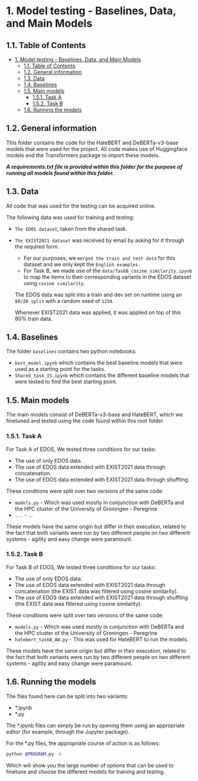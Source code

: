 # 1. Model testing - Baselines, Data, and Main Models

## 1.1. Table of Contents
- [1. Model testing - Baselines, Data, and Main Models](#1-model-testing---baselines-data-and-main-models)
  - [1.1. Table of Contents](#11-table-of-contents)
  - [1.2. General information](#12-general-information)
  - [1.3. Data](#13-data)
  - [1.4. Baselines](#14-baselines)
  - [1.5. Main models](#15-main-models)
    - [1.5.1. Task A](#151-task-a)
    - [1.5.2. Task B](#152-task-b)
  - [1.6. Running the models](#16-running-the-models)


## 1.2. General information
This folder contains the code for the HateBERT and DeBERTa-v3-base models that were used for the project.
All code makes use of Huggingface models and the Transformers package to import these models.

***A requirements.txt file is provided within this folder for the purpose of running all models found within this folder.***

## 1.3. Data
All code that was used for the testing can be acquired online.

The following data was used for training and testing:
- `The EDOS dataset`, taken from the shared task.
- `The EXIST2021 dataset` was received by email by asking for it through the required form.
  - For our purposes, we `merged the train and test data` for this dataset and we only kept the `English examples`.
  - For Task B, we made use of the `data/TaskB_cosine_similarity.ipynb` to map the items to their corresponding variants in the EDOS dataset using `cosine similarity`.

  The EDOS data was split into a train and dev set on runtime using an `80/20 split` with a random seed of `1234`.

  Whenever EXIST2021 data was applied, it was applied on top of this 80% train data.

## 1.4. Baselines
The folder `baselines` contains two python notebooks:
- `best_model.ipynb` which contains the best baseline models that were used as a starting point for the tasks.
- `Shared_task_IS.ipynb` which contains the different baseline models that were tested to find the best starting point.

## 1.5. Main models
The main models consist of DeBERTa-v3-base and HateBERT, which we finetuned and tested using the code found within this root folder.

### 1.5.1. Task A
For Task A of EDOS, We tested three conditions for our tasks:
- The use of only EDOS data.
- The use of EDOS data extended with EXIST2021 data through concatenation.
- The use of EDOS data extended with EXIST2021 data through shuffling.

These conditions were split over two versions of the same code:

- `models.py` - Which was used mostly in conjunction with DeBERTa and the HPC cluster of the University of Groningen - Peregrine
- `...` - ...

These models have the same origin but differ in their execution, related to the fact that both variants were run by two different people on two different systems - agility and easy change were paramount.


### 1.5.2. Task B
For Task B of EDOS, We tested three conditions for our tasks:
- The use of only EDOS data.
- The use of EDOS data extended with EXIST2021 data through concatenation (the EXIST data was filtered using cosine similarity).
- The use of EDOS data extended with EXIST2021 data through shuffling (the EXIST data was filtered using cosine similarity).

These conditions were split over two versions of the same code:

- `models.py` - Which was used mostly in conjunction with DeBERTa and the HPC cluster of the University of Groningen - Peregrine
- `hatebert_taskB_AW.py` - This was used for HateBERT to run the models.

These models have the same origin but differ in their execution, related to the fact that both variants were run by two different people on two different systems - agility and easy change were paramount.


## 1.6. Running the models
The files found here can be split into two variants:
- *.ipynb
- *.py

The *.ipynb files can simply be run by opening them using an appropriate editor (for example, through the Jupyter package).

For the *.py files, the appropriate course of action is as follows:
```Bash
python $PROGRAM.py -h
```

Which will show you the large number of options that can be used to finetune and choose the different models for training and testing.
